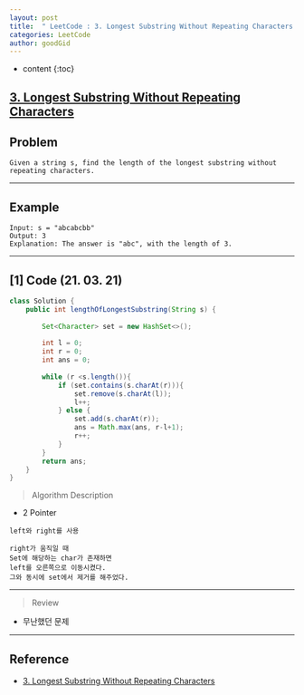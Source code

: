 ```yaml
---
layout: post
title:  " LeetCode : 3. Longest Substring Without Repeating Characters "
categories: LeetCode
author: goodGid
---
```

* content
{:toc}

## [3. Longest Substring Without Repeating Characters](https://leetcode.com/problems/longest-substring-without-repeating-characters/)

## Problem

```
Given a string s, find the length of the longest substring without repeating characters.
```





---

## Example

```
Input: s = "abcabcbb"
Output: 3
Explanation: The answer is "abc", with the length of 3.
```

---

## [1] Code (21. 03. 21)

``` java
class Solution {
    public int lengthOfLongestSubstring(String s) {
        
        Set<Character> set = new HashSet<>();
        
        int l = 0;
        int r = 0;
        int ans = 0;
        
        while (r <s.length()){
            if (set.contains(s.charAt(r))){
                set.remove(s.charAt(l));
                l++;
            } else {
                set.add(s.charAt(r));
                ans = Math.max(ans, r-l+1);
                r++;
            }
        }       
        return ans;        
    }
}
```

> Algorithm Description

* 2 Pointer

```
left와 right를 사용

right가 움직일 때
Set에 해당하는 char가 존재하면
left를 오른쪽으로 이동시켰다.
그와 동시에 set에서 제거를 해주었다.
```

---

> Review

* 무난했던 문제



---

## Reference

* [3. Longest Substring Without Repeating Characters](https://leetcode.com/problems/longest-substring-without-repeating-characters/)